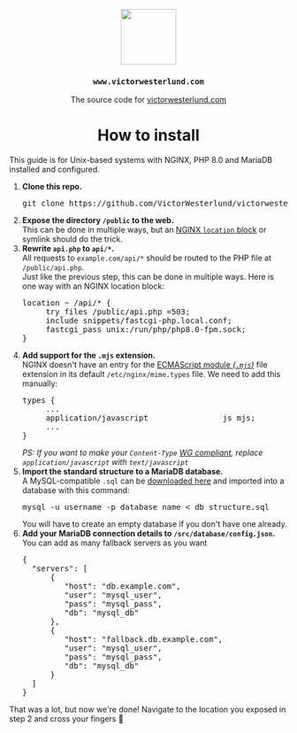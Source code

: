 <div align="center">
  <img width="100px" src="https://storage.googleapis.com/public.victorwesterlund.com/github/VictorWesterlund/victorwesterlund.com/vw.svg"/>
  <h3><strong><code>www.victorwesterlund.com</code></strong></h3>
  <p>The source code for <a href="https://victorwesterlund.com">victorwesterlund.com</a></p>
</div>
<h1 align="center">How to install</h1>
<p>This guide is for Unix-based systems with NGINX, PHP 8.0 and MariaDB installed and configured.</p>
<ol>
  <li><strong>Clone this repo.</strong><br><pre>git clone https://github.com/VictorWesterlund/victorwesterlund.com /var/www</pre></li>
  <li><strong>Expose the directory <code>/public</code> to the web.</strong><br>This can be done in multiple ways, but an <a href="http://nginx.org/en/docs/http/ngx_http_core_module.html#location">NGINX <code>location</code> block</a> or symlink should do the trick.</li>
  <li><strong>Rewrite <code>api.php</code> to <code>api/*</code>.</strong><br>All requests to <code>example.com/api/*</code> should be routed to the PHP file at <code>/public/api.php</code>.<br>Just like the previous step, this can be done in multiple ways. Here is one way with an NGINX location block:<br>
<pre>location ~ /api/* {
     try_files /public/api.php =503;
     include snippets/fastcgi-php.local.conf;
     fastcgi_pass unix:/run/php/php8.0-fpm.sock;
}</pre></li>
  <li><strong>Add support for the <code>.mjs</code> extension.</strong><br>NGINX doesn't have an entry for the <a href="https://jakearchibald.com/2017/es-modules-in-browsers/#mime-types">ECMAScript module <i>(<code>.mjs</code>)</i></a> file extension in its default <code>/etc/nginx/mime.types</code> file. We need to add this manually:<br>
<pre>
types {
     ...
     application/javascript                js mjs;
     ...
}
</pre><i>PS: If you want to make your <code>Content-Type</code> <a href="https://html.spec.whatwg.org/multipage/scripting.html#scriptingLanguages">WG compliant</a>, replace <code>application/javascript</code> with <code>text/javascript</code></i></li>
  <li><strong>Import the standard structure to a MariaDB database.</strong><br>A MySQL-compatible <code>.sql</code> can be <a href="https://example.com">downloaded here</a> and imported into a database with this command:<br><pre>mysql -u username -p database_name < db_structure.sql</pre>You will have to create an empty database if you don't have one already.</li>
  <li><strong>Add your MariaDB connection details to <code>/src/database/config.json</code>.</strong><br>You can add as many fallback servers as you want
<pre lang="json">
{
  "servers": [
      {
         "host": "db.example.com",
         "user": "mysql_user",
         "pass": "mysql_pass",
         "db": "mysql_db"
      },
      {
         "host": "fallback.db.example.com",
         "user": "mysql_user",
         "pass": "mysql_pass",
         "db": "mysql_db"
      }
  ]
}
</pre></li>
</ol>
<p>That was a lot, but now we're done! Navigate to the location you exposed in step 2 and cross your fingers 🤞</p>
